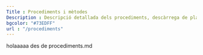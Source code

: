 ```yaml
---
Title : Procediments i mètodes
Description : Descripció detallada dels procediments, descàrrega de plantilles i diagrama de flux del cicle de vida
bgcolor: "#73EDFF"
url : "/procediments"
---
```

holaaaaa des de procediments.md